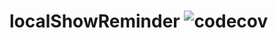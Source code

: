 # localShowReminder ![codecov](https://codecov.io/gh/correia55/localShowReminder/branch/master/graph/badge.svg?token=K34FZDITIU)
